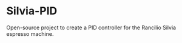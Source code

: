 # Silvia-PID
Open-source project to create a PID controller for the Rancilio Silvia espresso machine. 
